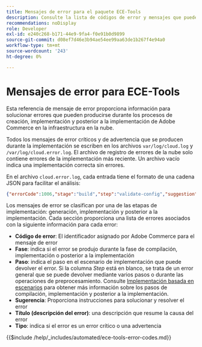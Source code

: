 ```yaml
---
title: Mensajes de error para el paquete ECE-Tools
description: Consulte la lista de códigos de error y mensajes que pueden producirse durante los procesos de creación, implementación y posterior implementación de la infraestructura en la nube de Adobe Commerce.
recommendations: noDisplay
role: Developer
exl-id: e240c268-b171-44e9-9fa4-f0e91b0d9899
source-git-commit: d08ef7d46e3b94ae54ee99aa63de1b267f4e94a0
workflow-type: tm+mt
source-wordcount: '243'
ht-degree: 0%

---
```


# Mensajes de error para ECE-Tools

Esta referencia de mensaje de error proporciona información para solucionar errores que pueden producirse durante los procesos de creación, implementación y posterior a la implementación de Adobe Commerce en la infraestructura en la nube.

Todos los mensajes de error críticos y de advertencia que se producen durante la implementación se escriben en los archivos `var/log/cloud.log` y `/var/log/cloud.error.log`. El archivo de registro de errores de la nube solo contiene errores de la implementación más reciente. Un archivo vacío indica una implementación correcta sin errores.

En el archivo `cloud.error.log`, cada entrada tiene el formato de una cadena JSON para facilitar el análisis:

```json
{"errorCode":1006,"stage":"build","step":"validate-config","suggestion":"No stores/website/locales found in config.php\n  To speed up the deploy process do the following:\n  1. Using SSH, log in to your Magento Cloud account\n  2. Run \"php ./vendor/bin/ece-tools config:dump\"\n  3. Using SCP, copy the app/etc/config.php file to your local repository\n  4. Add, commit, and push your changes to the app/etc/config.php file","title":"The configured state is not ideal","type":"warning"}
```

Los mensajes de error se clasifican por una de las etapas de implementación: generación, implementación y posterior a la implementación. Cada sección proporciona una lista de errores asociados con la siguiente información para cada error:

- **Código de error**: El identificador asignado por Adobe Commerce para el mensaje de error
- **Fase**: indica si el error se produjo durante la fase de compilación, implementación o posterior a la implementación
- **Paso**: indica el paso en el escenario de implementación que puede devolver el error. Si la columna _Step_ está en blanco, se trata de un error general que se puede devolver mediante varios pasos o durante las operaciones de preprocesamiento. Consulte [Implementación basada en escenarios](../deploy/scenario-based.md) para obtener más información sobre los pasos de compilación, implementación y posterior a la implementación.
- **Sugerencia**: Proporciona instrucciones para solucionar y resolver el error
- **Título (descripción del error)**: una descripción que resume la causa del error
- **Tipo**: indica si el error es un error crítico o una advertencia

{{$include /help/_includes/automated/ece-tools-error-codes.md}}

<!-- Last updated from includes: 2025-05-28 21:01:41 -->
